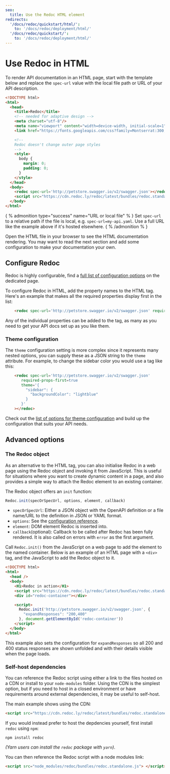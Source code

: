 ```yaml
---
seo:
  title: Use the Redoc HTML element
redirects:
  '/docs/redoc/quickstart/html/':
    to: '/docs/redoc/deployment/html/'
  '/docs/redoc/quickstart/':
    to: '/docs/redoc/deployment/html/'
---
```


# Use Redoc in HTML

To render API documentation in an HTML page, start with the template below and
replace the `spec-url` value with the local file path or URL of your API
description.

```html
<!DOCTYPE html>
<html>
  <head>
    <title>Redoc</title>
    <!-- needed for adaptive design -->
    <meta charset="utf-8"/>
    <meta name="viewport" content="width=device-width, initial-scale=1">
    <link href="https://fonts.googleapis.com/css?family=Montserrat:300,400,700|Roboto:300,400,700" rel="stylesheet">

    <!--
    Redoc doesn't change outer page styles
    -->
    <style>
      body {
        margin: 0;
        padding: 0;
      }
    </style>
  </head>
  <body>
    <redoc spec-url='http://petstore.swagger.io/v2/swagger.json'></redoc>
    <script src="https://cdn.redoc.ly/redoc/latest/bundles/redoc.standalone.js"> </script>
  </body>
</html>
```

{ % admonition type="success" name="URL or local file" % }
Set `spec-url` to a relative path if the file is local, e.g. `spec-url=my-api.yaml`. Use a full URL like the example above if it's hosted elsewhere.
{ % /admonition % }

Open the HTML file in your browser to see the HTML documentation rendering. You may want to read the next section and add some configuration to make your documentation your own.

## Configure Redoc

Redoc is highly configurable, find a [full list of configuration options](../config.md) on the dedicated page.

To configure Redoc in HTML, add the property names to the HTML tag. Here's an example that makes all the required properties display first in the list:

```html
    <redoc spec-url='http://petstore.swagger.io/v2/swagger.json' required-props-first=true></redoc>
```

Any of the individual properties can be added to the tag, as many as you need to get your API docs set up as you like them.

### Theme configuration

The `theme` configuration setting is more complex since it represents many nested options, you can supply these as a JSON string to the `theme` attribute. For example, to change the sidebar color you would use a tag like this:

```html
    <redoc spec-url='http://petstore.swagger.io/v2/swagger.json'
       required-props-first=true
       theme='{
         "sidebar": {
           "backgroundColor": "lightblue"
         }
       }'
    ></redoc>
```

Check out the [list of options for theme configuration](../config.md#theme-settings) and build up the configuration that suits your API needs.

## Advanced options

### The Redoc object

As an alternative to the HTML tag, you can also initialise Redoc in a web page using the Redoc object and invoking it from JavaScript. This is useful for situations where you want to create dynamic content in a page, and also provides a simple way to attach the Redoc element to an existing container.

The Redoc object offers an `init` function:

```js
Redoc.init(specOrSpecUrl, options, element, callback)
```
- `specOrSpecUrl`: Either a JSON object with the OpenAPI definition or a file name/URL to the
  definition in JSON or YAML format.
- `options`: See the [configuration reference](../config.md).
- `element`: DOM element Redoc is inserted into.
- `callback`(optional): Callback to be called after Redoc has been fully rendered.
  It is also called on errors with `error` as the first argument.

Call `Redoc.init()` from the JavaScript on a web page to add the element to the named container. Below is an example of an HTML page with a `<div>` tag, and the JavaScript to add the Redoc object to it.

```html
<!DOCTYPE html>
<html>
  <head />
  <body>
    <H1>Redoc in action</H1>
    <script src="https://cdn.redoc.ly/redoc/latest/bundles/redoc.standalone.js"> </script>
    <div id="redoc-container"></div>

    <script>
      Redoc.init('http://petstore.swagger.io/v2/swagger.json', {
        "expandResponses": "200,400"
      }, document.getElementById('redoc-container'))
    </script>
  </body>
</html>
```

This example also sets the configuration for `expandResponses` so all 200 and 400 status responses are shown unfolded and with their details visible when the page loads.

### Self-host dependencies

You can reference the Redoc script using either a link to the files hosted on a CDN
or install to your `node-modules` folder. Using the CDN is the simplest option, but
if you need to host in a closed environment or have requirements around external
dependencies, it may be useful to self-host.

The main example shows using the CDN:

```html
<script src="https://cdn.redoc.ly/redoc/latest/bundles/redoc.standalone.js"> </script>
```

If you would instead prefer to host the depdencies yourself, first install `redoc` using `npm`:

```
npm install redoc
```

_(Yarn users can install the `redoc` package with `yarn`)_.

You can then reference the Redoc script with a node modules link:

```html
<script src="node_modules/redoc/bundles/redoc.standalone.js"> </script>
```

